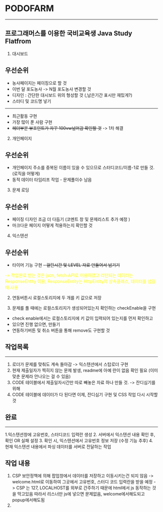 # PODOFARM
---

## 프로그래머스를 이용한 국비교육생 Java Study Flatfrom




1. 대시보드
## 우선순위
 - 농사페이지는 페이징으로 할 것
 -  이번 달 포도농사 -> N월 포도농사 변경할 것
 - 디자인 : 간단한 대시보드 위의 형성할 것 (,남은기간 표시만 재밌게?)
 - 스터디 및 코드명 넣기 
--------------------------------------------
 - 최근활동 구현
 - 가장 많이 푼 사람 구현
 - ~~헤더부분 뷰포인트가 자꾸 100vw넘어감 확인할 것~~ -> 1차 해결
2. 개인페이지
## 우선순위 
 - 개인페이지 주소를 중복된 이름이 있을 수 있으므로 스터디코드/이름-1로 만들 것. (로직을 어떻게)
 - 동적 데이터 타임리프 작업 - 문제풀이수 남음 

3. 문제 로딩
## 우선순위
 - 페이징 디자인 조금 더 다듬기 (코멘트 창 및 문제리스트 추가 예정 )
 - 마크다운 페이지 어떻게 적용하는지 확인할 것 

4. 익스텐션
## 우선순위
 - 타이머 기능 구현
 ~~- 걸린시간 및 LEVEL 자료 만들어서 넘기기~~




<span style="color:yellow">  -> 작업완료 받는 것은 json, fetch API로 이용하였고 리턴되는 데이터는
ResponseEntity 이용,  ResponseEntity는 HttpEntity의 상속클래스, 데이터를 넘길때 사용
</span>


2. 연동버튼시 로컬스토리지에 두 개를 키 값으로 저장


3. 문제를 풀 때에는 로컬스토리지가 생성되어있는지 확인하는 checkEnable을 구현
 - check enable에서는 로컬스토리지에 키 값이 입력되어 있는지를 먼저 확인하고
 - 있으면 진행 없으면, 만들기
 - 연동하기버튼 및 취소 버튼을 통해 remove도 구현할 것

## 작업목록
--------------------
1. 로더가 문제를 맞춰도 계속 돌아감 -> 익스텐션에서 스탑로더 구현
2. 현재 제출일자가 찍히지 않는 문제 발생, readme에 아예 란이 없음 확인 필요 (이미 맞춘 문제라 안나오는 걸 수 있음)
3. CODE 테이블에서 제출일자시간만 따로 빼놓은 자료 하나 만들 것. -> 잔디심기를 위해
4. CODE 테이블에 데이터가 다 된다면 이제, 잔디심기 구현 및 CSS 작업 다시 시작할 것 


## 완료
-----------------
1.익스텐션창에 고유번호, 스터디코드 입력란 생성
2. 서버에서 익스텐션 내용 확인 후, 확인 OR 실패 설정
3. 확인 시, 익스텐션에서 고유번호 정보 저장 (수정 기능 추후)
4. 현재 익스텐션 내용에서 파싱 데이터를 서버로 전달하는 작업



## 작업 내용
1. CSP 보안정책에 의해 팝업창에서 데이터를 저장하고 이동시키는건 되지 않음
-> welcome.html로 이동하여 그곳에서 고유번호, 스터디 코드 입력란을 받을 예정
-> CSP 는 127, LOCALHOST를 외부로 간주하기 때문에 html에서 js 동작하는 것을 막고있음
따라서 리스너만 js에 넣으면 문제없음, welcome에서해도되고 popup에서해도됨
2. 


